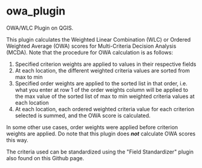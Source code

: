 # owa_plugin

OWA/WLC Plugin on QGIS. 

This plugin calculates the Weighted Linear Combination (WLC) or Ordered Weighted Average (OWA) scores for Multi-Criteria Decision Analysis (MCDA). 
Note that the procedure for OWA calculation is as follows:

1. Specified criterion weights are applied to values in their respective fields
2. At each location, the different weighted criteria values are sorted from max to min
3. Specified order weights are applied to the sorted list in that order, i.e. what you enter at row 1 of the order weights column will be applied to the max value of the sorted list of max to min weighted criteria values at each location
4. At each location, each ordered weighted criteria value for each criterion selected is summed, and the OWA score is calculated. 

In some other use cases, order weights were applied before criterion weights are applied. Do note that this plugin does _**not**_ calculate OWA scores this way. 

The criteria used can be standardized using the "Field Standardizer" plugin also found on this Github page. 
